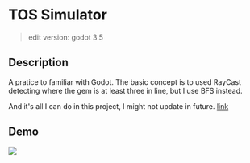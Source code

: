 # TOS Simulator

> edit version: godot 3.5

## Description

A pratice to familiar with Godot.
The basic concept is to used RayCast detecting where the gem is at least three in line, but I use BFS instead.

And it's all I can do in this project, I might not update in future.
[link](https://shivalli0623.itch.io/tos-web-demo)

## Demo

![](md_asset/demo.gif)
